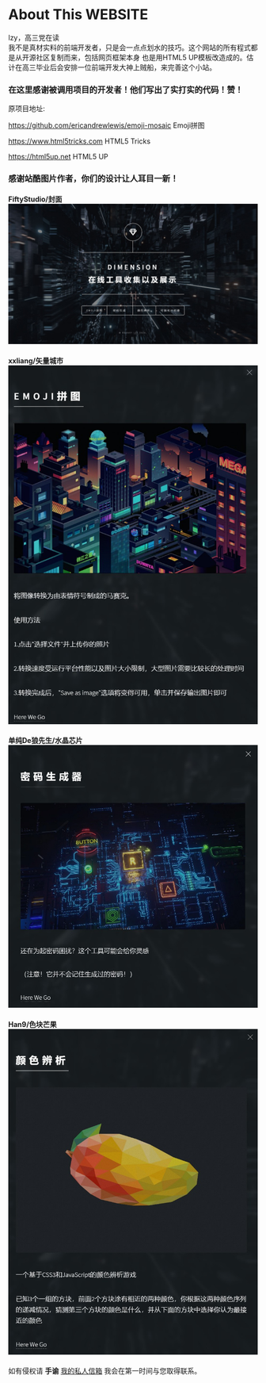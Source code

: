 # About This WEBSITE

lzy，高三党在读  
我不是真材实料的前端开发者，只是会一点点划水的技巧。这个网站的所有程式都是从开源社区复制而来，包括网页框架本身 也是用HTML5 UP模板改造成的。估计在高三毕业后会安排一位前端开发大神上贼船，来完善这个小站。

### 在这里感谢被调用项目的开发者！他们写出了实打实的代码！赞！

原项目地址:

https://github.com/ericandrewlewis/emoji-mosaic Emoji拼图 

https://www.html5tricks.com  HTML5 Tricks 

https://html5up.net HTML5 UP 

### 感谢站酷图片作者，你们的设计让人耳目一新！

#### FiftyStudio/封面 ![Aaron Swartz](https://github.com/Rodneylzy/Rodneylzy.github.io/blob/master/preview/home.jpg)
    


#### xxliang/矢量城市  ![Aaron Swartz](https://github.com/Rodneylzy/Rodneylzy.github.io/blob/master/preview/01.jpg)
  


#### 单纯De狼先生/水晶芯片 ![Aaron Swartz](https://github.com/Rodneylzy/Rodneylzy.github.io/blob/master/preview/02.jpg)
  


#### Han9/色块芒果 ![Aaron Swartz](https://github.com/Rodneylzy/Rodneylzy.github.io/blob/master/preview/03.jpg)
  
    
如有侵权请 **手谕** [我的私人信箱](https://github.com/Rodneylzy/Rodneylzy.github.io/blob/master/mail/%E6%89%B9%E6%B3%A8%202020-03-16%20173849.png) 我会在第一时间与您取得联系。
